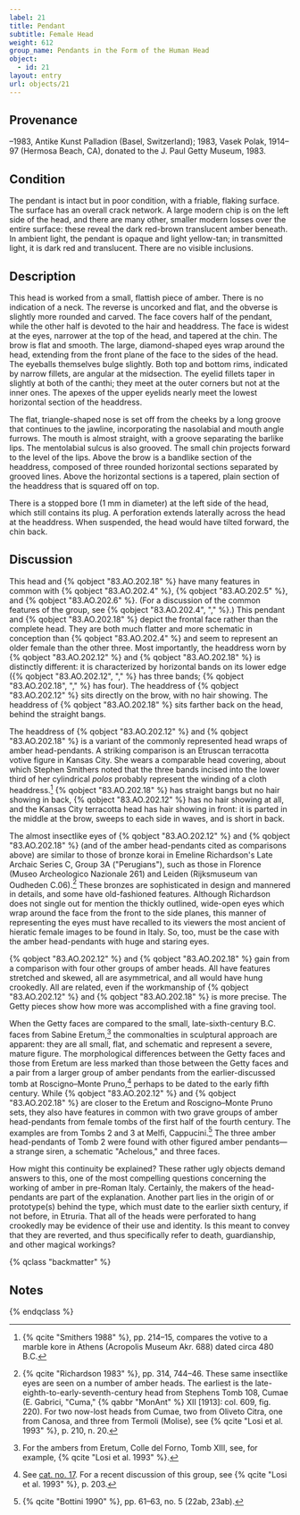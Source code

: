 ```yaml
---
label: 21
title: Pendant
subtitle: Female Head
weight: 612
group_name: Pendants in the Form of the Human Head
object:
  - id: 21
layout: entry
url: objects/21
---
```


## Provenance

–1983, Antike Kunst Palladion (Basel, Switzerland); 1983, Vasek Polak, 1914–97 (Hermosa Beach, CA), donated to the J. Paul Getty Museum, 1983.

## Condition

The pendant is intact but in poor condition, with a friable, flaking surface. The surface has an overall crack network. A large modern chip is on the left side of the head, and there are many other, smaller modern losses over the entire surface: these reveal the dark red-brown translucent amber beneath. In ambient light, the pendant is opaque and light yellow-tan; in transmitted light, it is dark red and translucent. There are no visible inclusions.

## Description

This head is worked from a small, flattish piece of amber. There is no indication of a neck. The reverse is uncorked and flat, and the obverse is slightly more rounded and carved. The face covers half of the pendant, while the other half is devoted to the hair and headdress. The face is widest at the eyes, narrower at the top of the head, and tapered at the chin. The brow is flat and smooth. The large, diamond-shaped eyes wrap around the head, extending from the front plane of the face to the sides of the head. The eyeballs themselves bulge slightly. Both top and bottom rims, indicated by narrow fillets, are angular at the midsection. The eyelid fillets taper in slightly at both of the canthi; they meet at the outer corners but not at the inner ones. The apexes of the upper eyelids nearly meet the lowest horizontal section of the headdress.

The flat, triangle-shaped nose is set off from the cheeks by a long groove that continues to the jawline, incorporating the nasolabial and mouth angle furrows. The mouth is almost straight, with a groove separating the barlike lips. The mentolabial sulcus is also grooved. The small chin projects forward to the level of the lips. Above the brow is a bandlike section of the headdress, composed of three rounded horizontal sections separated by grooved lines. Above the horizontal sections is a tapered, plain section of the headdress that is squared off on top.

There is a stopped bore (1 mm in diameter) at the left side of the head, which still contains its plug. A perforation extends laterally across the head at the headdress. When suspended, the head would have tilted forward, the chin back.

## Discussion

This head and {% qobject "83.AO.202.18" %} have many features in common with {% qobject "83.AO.202.4" %}, {% qobject "83.AO.202.5" %}, and {% qobject "83.AO.202.6" %}. (For a discussion of the common features of the group, see {% qobject "83.AO.202.4", "," %}.) This pendant and {% qobject "83.AO.202.18" %} depict the frontal face rather than the complete head. They are both much flatter and more schematic in conception than {% qobject "83.AO.202.4" %} and seem to represent an older female than the other three. Most importantly, the headdress worn by {% qobject "83.AO.202.12" %} and {% qobject "83.AO.202.18" %} is distinctly different: it is characterized by horizontal bands on its lower edge ({% qobject "83.AO.202.12", "," %} has three bands; {% qobject "83.AO.202.18", "," %} has four). The headdress of {% qobject "83.AO.202.12" %} sits directly on the brow, with no hair showing. The headdress of {% qobject "83.AO.202.18" %} sits farther back on the head, behind the straight bangs.

The headdress of {% qobject "83.AO.202.12" %} and {% qobject "83.AO.202.18" %} is a variant of the commonly represented head wraps of amber head-pendants. A striking comparison is an Etruscan terracotta votive figure in Kansas City. She wears a comparable head covering, about which Stephen Smithers noted that the three bands incised into the lower third of her cylindrical *polos* probably represent the winding of a cloth headdress.[^1] {% qobject "83.AO.202.18" %} has straight bangs but no hair showing in back, {% qobject "83.AO.202.12" %} has no hair showing at all, and the Kansas City terracotta head has hair showing in front: it is parted in the middle at the brow, sweeps to each side in waves, and is short in back.

The almost insectlike eyes of {% qobject "83.AO.202.12" %} and {% qobject "83.AO.202.18" %} (and of the amber head-pendants cited as comparisons above) are similar to those of bronze korai in Emeline Richardson's Late Archaic Series C, Group 3A ("Perugians"), such as those in Florence (Museo Archeologico Nazionale 261) and Leiden (Rijksmuseum van Oudheden C.06).[^2] These bronzes are sophisticated in design and mannered in details, and some have old-fashioned features. Although Richardson does not single out for mention the thickly outlined, wide-open eyes which wrap around the face from the front to the side planes, this manner of representing the eyes must have recalled to its viewers the most ancient of hieratic female images to be found in Italy. So, too, must be the case with the amber head-pendants with huge and staring eyes.

{% qobject "83.AO.202.12" %} and {% qobject "83.AO.202.18" %} gain from a comparison with four other groups of amber heads. All have features stretched and skewed, all are asymmetrical, and all would have hung crookedly. All are related, even if the workmanship of {% qobject "83.AO.202.12" %} and {% qobject "83.AO.202.18" %} is more precise. The Getty pieces show how more was accomplished with a fine graving tool.

When the Getty faces are compared to the small, late-sixth-century B.C. faces from Sabine Eretum,[^3] the commonalties in sculptural approach are apparent: they are all small, flat, and schematic and represent a severe, mature figure. The morphological differences between the Getty faces and those from Eretum are less marked than those between the Getty faces and a pair from a larger group of amber pendants from the earlier-discussed tomb at Roscigno–Monte Pruno,[^4] perhaps to be dated to the early fifth century. While {% qobject "83.AO.202.12" %} and {% qobject "83.AO.202.18" %} are closer to the Eretum and Roscigno–Monte Pruno sets, they also have features in common with two grave groups of amber head-pendants from female tombs of the first half of the fourth century. The examples are from Tombs 2 and 3 at Melfi, Cappucini.[^5] The three amber head-pendants of Tomb 2 were found with other figured amber pendants—a strange siren, a schematic "Achelous," and three faces.

How might this continuity be explained? These rather ugly objects demand answers to this, one of the most compelling questions concerning the working of amber in pre-Roman Italy. Certainly, the makers of the head-pendants are part of the explanation. Another part lies in the origin of or prototype(s) behind the type, which must date to the earlier sixth century, if not before, in Etruria. That all of the heads were perforated to hang crookedly may be evidence of their use and identity. Is this meant to convey that they are reverted, and thus specifically refer to death, guardianship, and other magical workings?

{% qclass "backmatter" %}
## Notes
{% endqclass %}

[^1]: {% qcite "Smithers 1988" %}, pp. 214–15, compares the votive to a marble kore in Athens (Acropolis Museum Akr. 688) dated circa 480 B.C.

[^2]: {% qcite "Richardson 1983" %}, pp. 314, 744–46. These same insectlike eyes are seen on a number of amber heads. The earliest is the late-eighth-to-early-seventh-century head from Stephens Tomb 108, Cumae (E. Gabrici, "Cuma," {% qabbr "MonAnt" %} XII [1913]: col. 609, fig. 220). For two now-lost heads from Cumae, two from Oliveto Citra, one from Canosa, and three from Termoli (Molise), see {% qcite "Losi et al. 1993" %}, p. 210, n. 20.

[^3]: For the ambers from Eretum, Colle del Forno, Tomb XIII, see, for example, {% qcite "Losi et al. 1993" %}.

[^4]: See [cat. no. 17](/objects/17). For a recent discussion of this group, see {% qcite "Losi et al. 1993" %}, p. 203.

[^5]: {% qcite "Bottini 1990" %}, pp. 61–63, no. 5 (22ab, 23ab).
